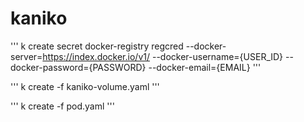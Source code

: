 # kaniko

'''
k create secret docker-registry regcred --docker-server=https://index.docker.io/v1/ --docker-username={USER_ID} --docker-password={PASSWORD} --docker-email={EMAIL}
'''

'''
k create -f kaniko-volume.yaml
'''

'''
k create -f pod.yaml
'''
